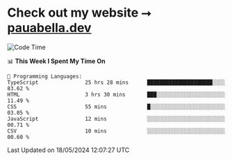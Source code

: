 # Check out my website ⭢ [pauabella.dev](https://pauabella.dev)

<!--START_SECTION:waka-->
![Code Time](http://img.shields.io/badge/Code%20Time-3%2C349%20hrs%2049%20mins-blue)

📊 **This Week I Spent My Time On** 

```text
💬 Programming Languages: 
TypeScript               25 hrs 28 mins      █████████████████████░░░░   83.62 % 
HTML                     3 hrs 30 mins       ███░░░░░░░░░░░░░░░░░░░░░░   11.49 % 
CSS                      55 mins             █░░░░░░░░░░░░░░░░░░░░░░░░   03.05 % 
JavaScript               12 mins             ░░░░░░░░░░░░░░░░░░░░░░░░░   00.71 % 
CSV                      10 mins             ░░░░░░░░░░░░░░░░░░░░░░░░░   00.60 % 
```


 Last Updated on 18/05/2024 12:07:27 UTC
<!--END_SECTION:waka-->

